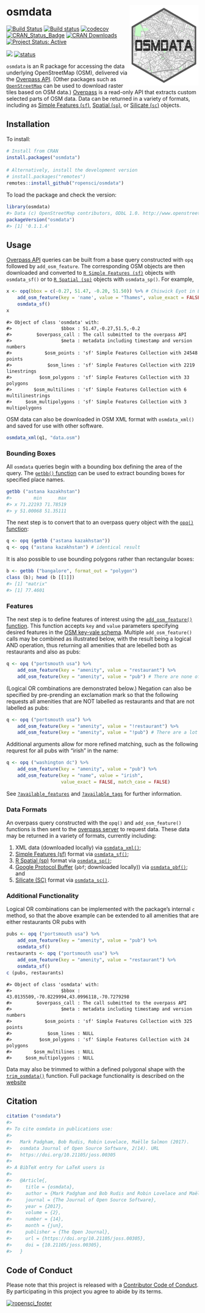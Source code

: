 <!-- README.md is generated from README.Rmd. Please edit that file -->

# osmdata <a href='https://docs.ropensci.org/osmdata/'><img src='man/figures/osmhex.png' align="right" height=210 width=182/></a>

[![Build
Status](https://travis-ci.org/ropensci/osmdata.svg?branch=master)](https://travis-ci.org/ropensci/osmdata)
[![Build
status](https://ci.appveyor.com/api/projects/status/github/ropensci/osmdata?svg=true)](https://ci.appveyor.com/project/ropensci/osmdata)
[![codecov](https://codecov.io/gh/ropensci/osmdata/branch/master/graph/badge.svg)](https://codecov.io/gh/ropensci/osmdata)
[![CRAN\_Status\_Badge](http://www.r-pkg.org/badges/version/osmdata)](http://cran.r-project.org/web/packages/osmdata)
[![CRAN
Downloads](http://cranlogs.r-pkg.org/badges/grand-total/osmdata?color=orange)](http://cran.r-project.org/package=osmdata)
[![Project Status:
Active](http://www.repostatus.org/badges/latest/active.svg)](http://www.repostatus.org/#active)

<!--![](./man/figures/title.png)-->

[![](https://badges.ropensci.org/103_status.svg)](https://github.com/ropensci/onboarding/issues/103)
[![status](http://joss.theoj.org/papers/0f59fb7eaeb2004ea510d38c00051dd3/status.svg)](http://joss.theoj.org/papers/0f59fb7eaeb2004ea510d38c00051dd3)

`osmdata` is an R package for accessing the data underlying
OpenStreetMap (OSM), delivered via the [Overpass
API](http://wiki.openstreetmap.org/wiki/Overpass_API). (Other packages
such as
[`OpenStreetMap`](https://cran.r-project.org/web/packages/OpenStreetMap/index.html)
can be used to download raster tiles based on OSM data.)
[Overpass](https://overpass-turbo.eu) is a read-only API that extracts
custom selected parts of OSM data. Data can be returned in a variety of
formats, including as [Simple Features
(`sf`)](https://cran.r-project.org/package=sf), [Spatial
(`sp`)](https://cran.r-project.org/package=sp), or [Silicate
(`sc`)](https://github.com/hypertidy/silicate) objects.

## Installation

To install:

``` r
# Install from CRAN 
install.packages("osmdata")

# Alternatively, install the development version
# install.packages("remotes")
remotes::install_github("ropensci/osmdata")
```

To load the package and check the version:

``` r
library(osmdata)
#> Data (c) OpenStreetMap contributors, ODbL 1.0. http://www.openstreetmap.org/copyright
packageVersion("osmdata")
#> [1] '0.1.1.4'
```

## Usage

[Overpass API](http://wiki.openstreetmap.org/wiki/Overpass_API) queries
can be built from a base query constructed with `opq` followed by
`add_osm_feature`. The corresponding OSM objects are then downloaded and
converted to [`R Simple Features
(sf)`](https://cran.r-project.org/package=sf) objects with
`osmdata_sf()` or to [`R Spatial
(sp)`](https://cran.r-project.org/package=sp) objects with
`osmdata_sp()`. For example,

``` r
x <- opq(bbox = c(-0.27, 51.47, -0.20, 51.50)) %>% # Chiswick Eyot in London, U.K.
    add_osm_feature(key = 'name', value = "Thames", value_exact = FALSE) %>%
    osmdata_sf()
x
```

    #> Object of class 'osmdata' with:
    #>                  $bbox : 51.47,-0.27,51.5,-0.2
    #>         $overpass_call : The call submitted to the overpass API
    #>                  $meta : metadata including timestamp and version numbers
    #>            $osm_points : 'sf' Simple Features Collection with 24548 points
    #>             $osm_lines : 'sf' Simple Features Collection with 2219 linestrings
    #>          $osm_polygons : 'sf' Simple Features Collection with 33 polygons
    #>        $osm_multilines : 'sf' Simple Features Collection with 6 multilinestrings
    #>     $osm_multipolygons : 'sf' Simple Features Collection with 3 multipolygons

OSM data can also be downloaded in OSM XML format with `osmdata_xml()`
and saved for use with other software.

``` r
osmdata_xml(q1, "data.osm")
```

### Bounding Boxes

All `osmdata` queries begin with a bounding box defining the area of the
query. The [`getbb()`
function](https://ropensci.github.io/osmdata/reference/getbb.html) can
be used to extract bounding boxes for specified place names.

``` r
getbb ("astana kazakhstan")
#>        min      max
#> x 71.22193 71.78519
#> y 51.00068 51.35111
```

The next step is to convert that to an overpass query object with the
[`opq()`
function](https://ropensci.github.io/osmdata/reference/opq.html):

``` r
q <- opq (getbb ("astana kazakhstan"))
q <- opq ("astana kazakhstan") # identical result
```

It is also possible to use bounding polygons rather than rectangular
boxes:

``` r
b <- getbb ("bangalore", format_out = "polygon")
class (b); head (b [[1]])
#> [1] "matrix"
#> [1] 77.4601
```

### Features

The next step is to define features of interest using the
[`add_osm_feature()`
function](https://ropensci.github.io/osmdata/reference/add_osm_feature.html).
This function accepts `key` and `value` parameters specifying desired
features in the [OSM key-vale
schema](https://wiki.openstreetmap.org/wiki/Map_Features). Multiple
`add_osm_feature()` calls may be combined as illustrated below, with the
result being a logical AND operation, thus returning all amenities that
are lebelled both as restaurants and also as pubs:

``` r
q <- opq ("portsmouth usa") %>%
    add_osm_feature(key = "amenity", value = "restaurant") %>%
    add_osm_feature(key = "amenity", value = "pub") # There are none of these
```

(Logical OR combinations are demonstrated below.) Negation can also be
specified by pre-prending an exclamation mark so that the following
requests all amenities that are NOT labelled as restaurants and that are
not labelled as pubs:

``` r
q <- opq ("portsmouth usa") %>%
    add_osm_feature(key = "amenity", value = "!restaurant") %>%
    add_osm_feature(key = "amenity", value = "!pub") # There are a lot of these
```

Additional arguments allow for more refined matching, such as the
following requrest for all pubs with “irish” in the name:

``` r
q <- opq ("washington dc") %>%
    add_osm_feature(key = "amenity", value = "pub") %>%
    add_osm_feature(key = "name", value = "irish",
                    value_exact = FALSE, match_case = FALSE)
```

See
[`?available_features`](https://ropensci.github.io/osmdata/reference/available_features.html)
and
[`?available_tags`](https://ropensci.github.io/osmdata/reference/available_tags.html)
for further information.

### Data Formats

An overpass query constructed with the `opq()` and `add_osm_feature()`
functions is then sent to the [overpass
server](https://overpass-turbo.eu) to request data. These data may be
returned in a variety of formats, currently including:

1.  XML data (downloaded locally) via
    [`osmdata_xml()`](https://ropensci.github.io/osmdata/reference/osmdata_xml.html);
2.  [Simple Features (sf)](https://cran.r-project.org/package=sf) format
    via
    [`osmdata_sf()`](https://ropensci.github.io/osmdata/reference/osmdata_sf.html);
3.  [R Spatial (sp)](https://cran.r-project.org/package=sp) format via
    [`osmdata_sp()`](https://ropensci.github.io/osmdata/reference/osmdata_sp.html);
4.  [Google Protocol
    Buffer](https://developers.google.com/protocol-buffers/) (`pbf`;
    downloaded locally)) via
    [`osmdata_pbf()`](https://ropensci.github.io/osmdata/reference/osmdata_pbf.html);
    and
5.  [Silicate (SC)](https://github.com/hypertidy/silicate) format via
    [`osmdata_sc()`](https://ropensci.github.io/osmdata/reference/osmdata_sc.html).

### Additional Functionality

Logical OR combinations can be implemented with the package’s internal
`c` method, so that the above example can be extended to all amenities
that are either restaurants OR pubs with

``` r
pubs <- opq ("portsmouth usa") %>%
    add_osm_feature(key = "amenity", value = "pub") %>%
    osmdata_sf()
restaurants <- opq ("portsmouth usa") %>%
    add_osm_feature(key = "amenity", value = "restaurant") %>%
    osmdata_sf()
c (pubs, restaurants)
```

    #> Object of class 'osmdata' with:
    #>                  $bbox : 43.0135509,-70.8229994,43.0996118,-70.7279298
    #>         $overpass_call : The call submitted to the overpass API
    #>                  $meta : metadata including timestamp and version numbers
    #>            $osm_points : 'sf' Simple Features Collection with 325 points
    #>             $osm_lines : NULL
    #>          $osm_polygons : 'sf' Simple Features Collection with 24 polygons
    #>        $osm_multilines : NULL
    #>     $osm_multipolygons : NULL

Data may also be trimmed to within a defined polygonal shape with the
[`trim_osmdata()`](https://ropensci.github.io/osmdata/reference/trim_osmdata.html)
function. Full package functionality is described on the
[website](https://ropensci.github.io/osmdata/)

## Citation

``` r
citation ("osmdata")
#> 
#> To cite osmdata in publications use:
#> 
#>   Mark Padgham, Bob Rudis, Robin Lovelace, Maëlle Salmon (2017).
#>   osmdata Journal of Open Source Software, 2(14). URL
#>   https://doi.org/10.21105/joss.00305
#> 
#> A BibTeX entry for LaTeX users is
#> 
#>   @Article{,
#>     title = {osmdata},
#>     author = {Mark Padgham and Bob Rudis and Robin Lovelace and Maëlle Salmon},
#>     journal = {The Journal of Open Source Software},
#>     year = {2017},
#>     volume = {2},
#>     number = {14},
#>     month = {jun},
#>     publisher = {The Open Journal},
#>     url = {https://doi.org/10.21105/joss.00305},
#>     doi = {10.21105/joss.00305},
#>   }
```

## Code of Conduct

Please note that this project is released with a [Contributor Code of
Conduct](CODE_OF_CONDUCT.md). By participating in this project you agree
to abide by its terms.

[![ropensci\_footer](http://ropensci.org/public_images/github_footer.png)](http://ropensci.org)
